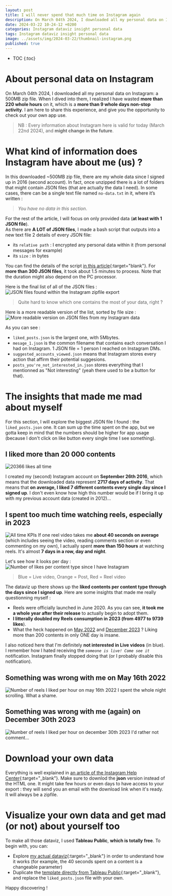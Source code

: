 ```yaml
---
layout: post
title: I will never spend that much time on Instagram again
description: On March 04th 2024, I downloaded all my personal data on Instagram. When I dived into them, I realized I have wasted more than 220 whole hours on it, which is a more than 9 whole days non-stop activity. I am here to share this experience, and give you the opportunity to check out your own app use.
date: 2024-03-22 10-24-12 +0200
categories: Instagram dataviz insight personal data
tags: Instagram dataviz insight personal data
image: ../assets/img/2024-03-22/thumbnail-instagram.png
published: true
---
```


* TOC
{:toc}

# About personal data on Instagram
On March 04th 2024, I downloaded all my personal data on Instagram: a 500MB zip file. When I dived into them, I realized I have wasted **more than 220 whole hours** on it, which is a **more than 9 whole days non-stop activity**. I am here to share this experience, and give you the opportunity to check out your own app use.

> NB : Every information about Instagram here is valid for today (March 22nd 2024), and **might change in the future**.

# What kind of information does Instagram have about me (us) ?
In this downloaded ~500MB zip file, there are my whole data since I signed up in 2016 (second account). In fact, once unzipped there is a lot of folders that might contain JSON files (that are actually the data I need). In some cases, there can be a single text file named `no-data.txt` in it, where it’s written :
> *You have no data in this section*.

For the rest of the article, I will focus on only provided data (**at least with 1 JSON file**).   
As there are **A LOT of JSON files**, I made a bash script that outputs into a new text file 2 details of every JSON file:
- its `relative path` : I encrypted any personal data within it (from personal messages for example)
- its `size` : in bytes

You can find the details of the script [in this article](/todo){:target="blank"}. For **more than 300 JSON files**, it took about 1.5 minutes to process. Note that the duration might also depend on the PC processor.

Here is the final list of all of the JSON files :
![JSON files found within the Instagram zipfile export](../assets/img/2024-03-22/json-files-from-my-instagram-export.png)

> Quite hard to know which one contains the most of your data, right ?   

Here is a more readable version of the list, sorted by file size :
![More readable version on JSON files from my Instagram data](../assets/img/2024-03-22/readable-list-of-json-files.png)

As you can see :
- `liked_posts.json` is the largest one, with 5Mbytes.
- `mesage_1.json` is the common filename that contains each conversation I had on Instagram. 1 JSON file = 1 person I reached on Instagram DMs.
- `suggested_accounts_viewed.json` means that Instagram stores every action that affirm their potential suggesions.
- `posts_you're_not_interested_in.json` stores everything that I mentionned as "Not interesting" (yeah there used to be a button for that).


# The insights that made me mad about myself
For this section, I will explore the biggest JSON file I found : the `liked_posts.json` one. It can sum up the time spent on the app, but we gotta keep in mind that the numbers should be higher for app usage (because I don't click on like button every single time I see something).

## I liked more than 20 000 contents
![20366 likes all time](../assets/img/2024-03-22/total-number-of-likes.png)

I created my (second) Instagram account on **September 26th 2016**, which means that the downloaded data represent **2717 days of activity**. That means that **on average, I liked 7 different contents every single day since I signed up**. I don't even know how high this number would be if I bring it up with my previous account data (created in 2012)...

## I spent too much time watching reels, especially in 2023
![All time KPIs](../assets/img/2024-03-22/all-time-kpis.png)
If one reel video takes me **about 40 seconds on average** (which includes seeing the video, reading comments section or even commenting on my own), I actually spent **more than 150 hours** at watching reels. It's almost **7 days in a row, day and night**.

Let's see how it looks per day :   
![Number of likes per content type since I have Instagram](../assets/img/2024-03-22/instagram-content-i-liked.png) 

> Blue = Live video, Orange = Post, Red = Reel video

The dataviz up there shows up the **liked contents per content type through the days since I signed up**. Here are some insights that made me really questionning myself :
- Reels were officially launched in June 2020. As you can see, **it took me a whole year after their release** to actually begin to adopt them.
- **I litterally doubled my Reels consumption in 2023 (from 4977 to 9739 likes**).
- What the heck happened on [May 2022](#something-was-wrong-with-me-on-may-16th-2022) and [December 2023](#something-was-wrong-with-me-again-on-december-30th-2023) ? Liking more than 200 contents in only ONE day is insane.

I also noticed here that I'm definitely **not interested in Live videos** (in blue). I remember how I hated receiving the _`someone is live! Come see it`_ notification. Instagram finally stopped doing that (or I probably disable this notification).


## Something was wrong with me on May 16th 2022
![Number of reels I liked per hour on may 16th 2022](../assets/img/2024-03-22/liked-reels-may-16th-2022.png)
I spent the whole night scrolling. What a shame.

## Something was wrong with me (again) on December 30th 2023
![Number of reels I liked per hour on december 30th 2023](../assets/img/2024-03-22/liked-reels-december-30th-2023.png)
I'd rather not comment...

# Download your own data
Everything is well explained in [an article of the Instagram Help Center](https://help.instagram.com/181231772500920){:target="_blank"}. Make sure to downlod the **json** version instead of the HTML one. It might take few hours or even days to have access to your export : they will send you an email with the download link when it's ready. It will always be a zipfile.

# Visualize your own data and get mad (or not) about yourself too
To make all those dataviz, I used **Tableau Public**, **which is totally free**.
To begin with, you can:
- Explore [my actual dataviz](https://jadynekena.com/projets-donnees-personnelles/?id=my-instagram-activity&src=84b58af7-5bd1-427b-92f5-a7b2ee9a7b6a){:target="_blank"} in order to understand how it works (for example, the 40 seconds spent on a content is a changeable parameter)
- Duplicate the [template directly from Tableau Public](https://public.tableau.com/app/profile/ramanandray/viz/MyInstagramactivity/Dashboard){:target="_blank"}, and replace the `liked_posts.json` file with your own.

Happy discovering !